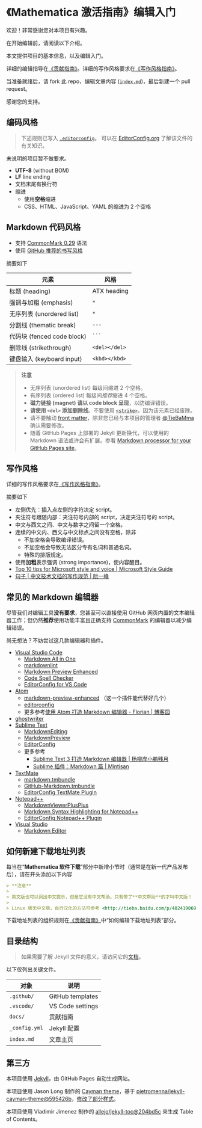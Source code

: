 # 《Mathematica 激活指南》编辑入门

欢迎！非常感谢您对本项目有兴趣。

在开始编辑前，请阅读以下介绍。

本文提供项目的基本信息，以及编辑入门。

详细的编辑指导在[《贡献指南》](docs/CONTRIBUTING.md)。详细的写作风格要求在[《写作风格指南》](docs/Writing-style-guide.md)。

当准备就绪后，请 fork 此 repo，编辑文章内容 ([`index.md`](index.md))，最后新建一个 pull request。

感谢您的支持。

## 编码风格

> 下述规则已写入 [`.editorconfig`](.editorconfig)。
> 可以在 [EditorConfig.org](https://editorconfig.org/) 了解该文件的有关知识。

未说明的项目暂不做要求。

* **UTF-8** (without BOM)
* **LF** line ending
* 文档末尾有换行符
* 缩进
  * 使用**空格**缩进
  * CSS、HTML、JavaScript、YAML 的缩进为 2 个空格

## Markdown 代码风格

* 支持 [CommonMark 0.29](https://spec.commonmark.org/0.29/) 语法
* 使用 [GitHub 推荐的书写风格](https://guides.github.com/features/mastering-markdown/)

摘要如下

| 元素                       | 风格          |
| -------------------------- | ------------- |
| 标题 (heading)             | ATX heading   |
| 强调与加粗 (emphasis)      | `*`           |
| 无序列表 (unordered list)  | `*`           |
| 分割线 (thematic break)    | `---`         |
| 代码块 (fenced code block) | ` ``` `       |
| 删除线 (strikethrough)     | `<del></del>` |
| 键盘输入 (keyboard input)  | `<kbd></kbd>` |

> **注意**
>
> * 无序列表 (unordered list) 每级间缩进 2 个空格。
> * 有序列表 (ordered list) 每级间*推荐*缩进 4 个空格。
> * **磁力链接 (magnet) 请以 code block 呈现**，以防编译错误。
> * **请使用 `<del>` 添加删除线**。不要使用 [`<strike>`](https://developer.mozilla.org/en-US/docs/Web/HTML/Element/strike)，因为该元素已经废除。
> * 请不要触动 [front matter](https://jekyllrb.com/docs/front-matter/)，除非您已经与本项目的管理者 [@TieBaMma](https://github.com/TieBaMma) 确认需要修改。
> * 随着 GitHub Pages 上部署的 Jekyll 更新换代，可以使用的 Markdown 语法或许会有扩展。参看 [Markdown processor for your GitHub Pages site](https://help.github.com/en/articles/setting-a-markdown-processor-for-your-github-pages-site-using-jekyll)。

## 写作风格

详细的写作风格要求在[《写作风格指南》](docs/Writing-style-guide.md)。

摘要如下

* 左侧优先：插入点左侧的字符决定 script。
* 夹注符号跟随内部：夹注符号内部的 script，决定夹注符号的 script。
* 中文与西文之间、中文与数字之间留一个空格。
* 连续的中文内、西文与中文标点之间没有空格，除非
  * 不加空格会导致编译错误。
  * 不加空格会导致无法区分专有名词和普通名词。
  * 特殊的排版规定。
* 使用**加粗**表示强调 (strong importance)，使内容醒目。
* [Top 10 tips for Microsoft style and voice | Microsoft Style Guide](https://docs.microsoft.com/en-us/style-guide/top-10-tips-style-voice)
* [句子 | 中文技术文档的写作规范 | 阮一峰](https://github.com/ruanyf/document-style-guide/blob/master/docs/text.md#%E5%8F%A5%E5%AD%90)

## 常见的 Markdown 编辑器

尽管我们对编辑工具**没有要求**，您甚至可以直接使用 GitHub 网页内置的文本编辑器工作；但仍然**推荐**使用功能丰富且正确支持 [CommonMark](https://spec.commonmark.org/) 的编辑器以减少编辑错误。

尚无想法？不妨尝试这几款编辑器和插件。

* [Visual Studio Code](https://code.visualstudio.com/)
  * [Markdown All in One](https://marketplace.visualstudio.com/items?itemName=yzhang.markdown-all-in-one)
  * [markdownlint](https://marketplace.visualstudio.com/items?itemName=DavidAnson.vscode-markdownlint)
  * [Markdown Preview Enhanced](https://marketplace.visualstudio.com/items?itemName=shd101wyy.markdown-preview-enhanced)
  * [Code Spell Checker](https://marketplace.visualstudio.com/items?itemName=streetsidesoftware.code-spell-checker)
  * [EditorConfig for VS Code](https://marketplace.visualstudio.com/items?itemName=EditorConfig.EditorConfig)
* [Atom](https://atom.io/)
  * [markdown-preview-enhanced](https://atom.io/packages/markdown-preview-enhanced) （这一个插件能代替好几个）
  * [editorconfig](https://atom.io/packages/editorconfig)
  * 更多参考[使用 Atom 打造 Markdown 编辑器 - Florian | 博客园](https://www.cnblogs.com/fanzhidongyzby/p/6637084.html)
* [ghostwriter](https://wereturtle.github.io/ghostwriter/)
* [Sublime Text](https://www.sublimetext.com/)
  * [MarkdownEditing](https://packagecontrol.io/packages/MarkdownEditing)
  * [MarkdownPreview](https://packagecontrol.io/packages/MarkdownPreview)
  * [Editor​Config](https://packagecontrol.io/packages/EditorConfig)
  * 更多参考
    * [Sublime Text 3 打造 Markdown 编辑器 | 杨柳岸小鹏残月](https://www.jianshu.com/p/7cbd50058ea3)
    * [Sublime 插件：Markdown 篇 | Mintisan](https://www.jianshu.com/p/aa30cc25c91b)
* [TextMate](https://macromates.com/)
  * [markdown.tmbundle](https://github.com/textmate/markdown.tmbundle)
  * [GitHub-Markdown.tmbundle](https://github.com/textmate/GitHub-Markdown.tmbundle)
  * [EditorConfig TextMate PlugIn](https://github.com/Mr0grog/editorconfig-textmate#readme)
* [Notepad++](https://notepad-plus-plus.org/)
  * [MarkdownViewerPlusPlus](https://github.com/nea/MarkdownViewerPlusPlus)
  * [Markdown Syntax Highlighting for Notepad++](https://github.com/Edditoria/markdown-plus-plus)
  * [EditorConfig Notepad++ Plugin](https://github.com/editorconfig/editorconfig-notepad-plus-plus#readme)
* [Visual Studio](https://visualstudio.microsoft.com/)
  * [Markdown Editor](https://marketplace.visualstudio.com/items?itemName=MadsKristensen.MarkdownEditor)

## 如何新建下载地址列表

每当在“**Mathematica 软件下载**”部分中新增小节时（通常是在新一代产品发布后），请在开头添加以下内容

```markdown
> **注意**
>
> 英文版也可以调出中文提示，但是它没有中文帮助。只有带了**中文帮助**的才叫中文版！
>
> Linux 版无中文版，自行汉化的方法可参考 <http://tieba.baidu.com/p/4024190694>。
```

下载地址列表的组织规则在[《贡献指南》](docs/CONTRIBUTING.md)中“如何编辑下载地址列表”部分。

## 目录结构

> 如果需要了解 Jekyll 文件的意义，请访问它的[文档](https://jekyllrb.com/docs/structure/)。

以下仅列出关键文件。

| 对象          | 说明             |
| ------------- | ---------------- |
| `.github/`    | GitHub templates |
| `.vscode/`    | VS Code settings |
| `docs/`       | 贡献指南         |
| `_config.yml` | Jekyll 配置      |
| `index.md`    | 文章主页         |

## 第三方

本项目使用 [Jekyll](https://jekyllrb.com/)，由 GitHub Pages 自动生成网站。

本项目使用 Jason Long 制作的 [Cayman theme](https://github.com/jasonlong/cayman-theme)，基于 [pietromenna/jekyll-cayman-theme@595426b](https://github.com/pietromenna/jekyll-cayman-theme/commit/595426b7875c78da3afa4c1810f98efd3dce8b50)，[修改了部分样式](css/cayman-patch.css)。

本项目使用 Vladimir Jimenez 制作的 [allejo/jekyll-toc@204bd5c](https://github.com/allejo/jekyll-toc/commit/204bd5c66952a2c214c86212b342d417c7edae80) 来生成 Table of Contents。
